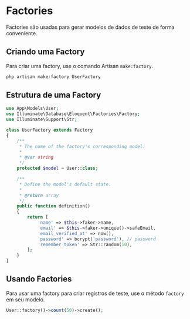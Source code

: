 # Factories

Factories são usadas para gerar modelos de dados de teste de forma conveniente.

## Criando uma Factory

Para criar uma factory, use o comando Artisan `make:factory`.

```bash
php artisan make:factory UserFactory
```

## Estrutura de uma Factory

```php
use App\Models\User;
use Illuminate\Database\Eloquent\Factories\Factory;
use Illuminate\Support\Str;

class UserFactory extends Factory
{
    /**
     * The name of the factory's corresponding model.
     *
     * @var string
     */
    protected $model = User::class;

    /**
     * Define the model's default state.
     *
     * @return array
     */
    public function definition()
    {
        return [
            'name' => $this->faker->name,
            'email' => $this->faker->unique()->safeEmail,
            'email_verified_at' => now(),
            'password' => bcrypt('password'), // password
            'remember_token' => Str::random(10),
        ];
    }
}
```

## Usando Factories

Para usar uma factory para criar registros de teste, use o método `factory` em seu modelo.

```php
User::factory()->count(50)->create();
```
